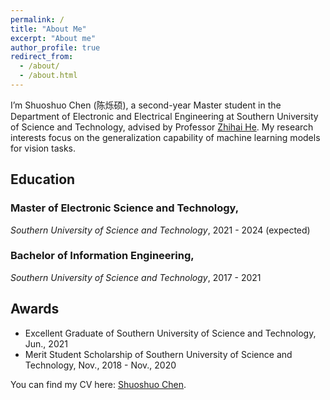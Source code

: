 ```yaml
---
permalink: /
title: "About Me"
excerpt: "About me"
author_profile: true
redirect_from: 
  - /about/
  - /about.html
---
```


I’m Shuoshuo Chen (陈烁硕), a second-year Master student in the Department of Electronic and Electrical Engineering at Southern University of Science and Technology, advised by Professor [Zhihai He](https://www.sustech.edu.cn/en/faculties/zhihaihe.html). My research interests focus on the generalization capability of machine learning models for vision tasks.

## Education
### Master of Electronic Science and Technology, 
*Southern University of Science and Technology*, 2021 - 2024 (expected)
  
### Bachelor of Information Engineering, 
*Southern University of Science and Technology*, 2017 - 2021



## Awards

- Excellent Graduate of Southern University of Science and Technology, Jun., 2021
- Merit Student Scholarship of Southern University of Science and Technology, Nov., 2018 - Nov., 2020



You can find my CV here: [Shuoshuo Chen](../files/ShuoshuoChen_CV.pdf).

